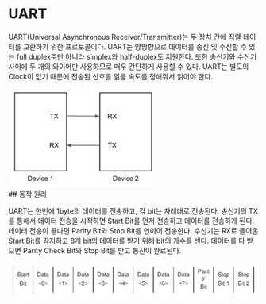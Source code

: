 # UART

UART(Universal Asynchronous Receiver/Transmitter)는 두 장치 간에 직렬 데이터를 교환하기 위한 프로토콜이다. UART는 양방향으로 데이터를 송신 및 수신할 수 있는 full duplex뿐만 아니라 simplex와 half-duplex도 지원한다. 또한 송신기와 수신기 사이에 두 개의 와이어만 사용하므로 매우 간단하게 사용할 수 있다. UART는 별도의 Clock이 없기 때문에 전송된 신호를 읽을 속도를 정해줘서 읽어야 한다.

<div align="center" style="width: 300px">
    <img src="img/uart_device_diagram.png"> 
</div>
## 동작 원리

UART는 한번에 1byte의 데이터를 전송하고, 각 bit는 차례대로 전송된다. 송신기의 TX를 통해서 데이터 전송을 시작하면 Start Bit를 먼저 전송하고 데이터를 전송하게 된다. 데이터 전송이 끝나면 Parity Bit와 Stop Bit를 연이어 전송한다. 수신기는 RX로 들어온 Start Bit를 감지하고 8개 bit의 데이터를 받기 위해 bit의 개수를 센다. 데이터를 다 받으면 Parity Check Bit와 Stop Bit를 받고 통신이 완료된다.
<div align="center">
    <img src="img/uart_data_frame.png">
</div>